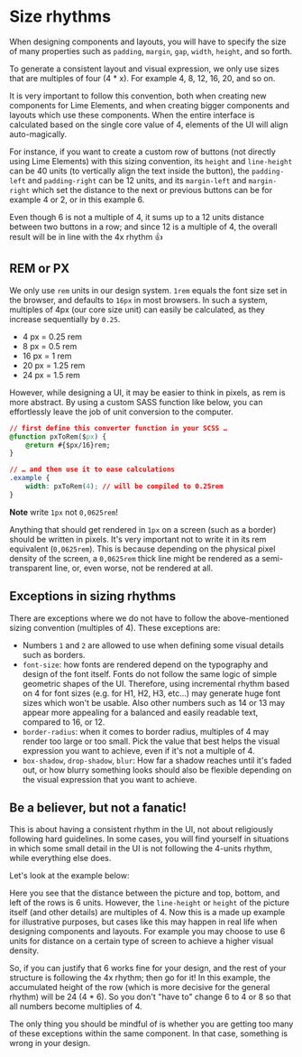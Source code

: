 # Size rhythms

When designing components and layouts, you will have to specify the size of many properties such as `padding`, `margin`, `gap`, `width`, `height`, and so forth.

To generate a consistent layout and visual expression, we only use sizes that are multiples of four (4 * x). For example 4, 8, 12, 16, 20, and so on.

It is very important to follow this convention, both when creating new components for Lime Elements, and when creating bigger components and layouts which use these components. When the entire interface is calculated based on the single core value of 4, elements of the UI will align auto-magically.

For instance, if you want to create a custom row of buttons (not directly using Lime Elements) with this sizing convention, its `height` and `line-height` can be 40 units (to vertically align the text inside the button), the `padding-left` and `padding-right` can be 12 units, and its `margin-left` and `margin-right` which set the distance to the next or previous buttons can be for example 4 or 2, or in this example 6.

Even though 6 is not a multiple of 4, it sums up to a 12 units distance between two buttons in a row; and since 12 is a multiple of 4, the overall result will be in line with the 4x rhythm 👍

<limel-example-size></limel-example-size>


## REM or PX
We only use `rem` units in our design system. `1rem` equals the font size set in the browser, and defaults to `16px` in most browsers. In such a system, multiples of 4px (our core size unit) can easily be calculated, as they increase sequentially by `0.25`.

* 4 px = 0.25 rem
* 8 px = 0.5 rem
* 16 px = 1 rem
* 20 px = 1.25 rem
* 24 px = 1.5 rem

However, while designing a UI, it may be easier to think in pixels, as rem is more abstract. By using a custom SASS function like below, you can effortlessly leave the job of unit conversion to the computer.

````css
// first define this converter function in your SCSS …
@function pxToRem($px) {
    @return #{$px/16}rem;
}

// … and then use it to ease calculations
.example {
    width: pxToRem(4); // will be compiled to 0.25rem
}
````

**Note** write `1px` not `0,0625rem`!

Anything that should get rendered in `1px` on a screen (such as a border) should be written in pixels. It's very important not to write it in its rem equivalent (`0,0625rem`). This is because depending on the physical pixel density of the screen, a `0,0625rem` thick line might be rendered as a semi-transparent line, or, even worse, not be rendered at all.

## Exceptions in sizing rhythms
There are exceptions where we do not have to follow the above-mentioned sizing convention (multiples of 4). These exceptions are:
* Numbers `1` and `2` are allowed to use when defining some visual details such as borders.
* `font-size`: how fonts are rendered depend on the typography and design of the font itself. Fonts do not follow the same logic of simple geometric shapes of the UI. Therefore, using incremental rhythm based on 4 for font sizes (e.g. for H1, H2, H3, etc...) may generate huge font sizes which won't be usable. Also other numbers such as 14 or 13 may appear more appealing for a balanced and easily readable text, compared to 16, or 12.
* `border-radius`: when it comes to border radius, multiples of 4 may render too large or too small. Pick the value that best helps the visual expression you want to achieve, even if it's not a multiple of 4.
* `box-shadow`, `drop-shadow`, `blur`: How far a shadow reaches until it's faded out, or how blurry something looks should also be flexible depending on the visual expression that you want to achieve.

## Be a believer, but not a fanatic!
This is about having a consistent rhythm in the UI, not about religiously following hard guidelines. In some cases, you will find yourself in situations in which some small detail in the UI is not following the 4-units rhythm, while everything else does.

Let's look at the example below:

<limel-example-size-edge-case></limel-example-size-edge-case>

Here you see that the distance between the picture and top, bottom, and left of the rows is 6 units. However, the `line-height` or `height` of the picture itself (and other details) are multiples of 4. Now this is a made up example for illustrative purposes, but cases like this may happen in real life when designing components and layouts. For example you may choose to use 6 units for distance on a certain type of screen to achieve a higher visual density.

So, if you can justify that 6 works fine for your design, and the rest of your structure is following the 4x rhythm; then go for it! In this example, the accumulated height of the row (which is more decisive for the general rhythm) will be 24 (4 * 6). So you don't "have to" change 6 to 4 or 8 so that all numbers become multiplies of 4.

The only thing you should be mindful of is whether you are getting too many of these exceptions within the same component. In that case, something is wrong in your design.
